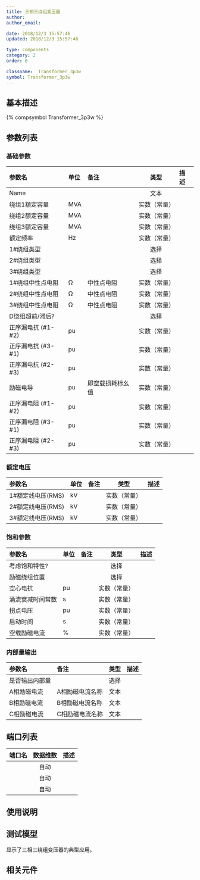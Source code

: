 ```yaml
---
title: 三相三绕组变压器
author: 
author_email:

date: 2018/12/3 15:57:46
updated: 2018/12/3 15:57:46

type: components
category: 2
order: 0

classname: _Transformer_3p3w
symbol: Transformer_3p3w
---
```

## 基本描述
{% compsymbol Transformer_3p3w %}

## 参数列表
### 基础参数
| 参数名 | 单位 | 备注 | 类型 | 描述 |
| :--- | :--- | :--- | :--: | :--- |
| Name |  |  | 文本 |  |
| 绕组1额定容量 | MVA |  | 实数（常量） |  |
| 绕组2额定容量 | MVA |  | 实数（常量） |  |
| 绕组3额定容量 | MVA |  | 实数（常量） |  |
| 额定频率 | Hz |  | 实数（常量） |  |
| 1#绕组类型 |  |  | 选择 |  |
| 2#绕组类型 |  |  | 选择 |  |
| 3#绕组类型 |  |  | 选择 |  |
| 1#绕组中性点电阻 | Ω | 中性点电阻 | 实数（常量） |  |
| 2#绕组中性点电阻 | Ω | 中性点电阻 | 实数（常量） |  |
| 3#绕组中性点电阻 | Ω | 中性点电阻 | 实数（常量） |  |
| D绕组超前/滞后? |  |  | 选择 |  |
| 正序漏电抗 (#1-#2) | pu |  | 实数（常量） |  |
| 正序漏电抗 (#3-#1) | pu |  | 实数（常量） |  |
| 正序漏电抗 (#2-#3) | pu |  | 实数（常量） |  |
| 励磁电导 | pu | 即空载损耗标幺值 | 实数（常量） |  |
| 正序漏电阻 (#1-#2) | pu |  | 实数（常量） |  |
| 正序漏电阻 (#3-#1) | pu |  | 实数（常量） |  |
| 正序漏电阻 (#2-#3) | pu |  | 实数（常量） |  |

### 额定电压
| 参数名 | 单位 | 备注 | 类型 | 描述 |
| :--- | :--- | :--- | :--: | :--- |
| 1#额定线电压(RMS) | kV |  | 实数（常量） |  |
| 2#额定线电压(RMS) | kV |  | 实数（常量） |  |
| 3#额定线电压(RMS) | kV |  | 实数（常量） |  |

### 饱和参数
| 参数名 | 单位 | 备注 | 类型 | 描述 |
| :--- | :--- | :--- | :--: | :--- |
| 考虑饱和特性? |  |  | 选择 |  |
| 励磁绕组位置 |  |  | 选择 |  |
| 空心电抗 | pu |  | 实数（常量） |  |
| 涌流衰减时间常数 | s |  | 实数（常量） |  |
| 拐点电压 | pu |  | 实数（常量） |  |
| 启动时间 | s |  | 实数（常量） |  |
| 空载励磁电流 | % |  | 实数（常量） |  |

### 内部量输出
| 参数名 | 备注 | 类型 | 描述 |
| :--- | :--- | :--: | :--- |
| 是否输出内部量 |  | 选择 |  |
| A相励磁电流 | A相励磁电流名称 | 文本 |  |
| B相励磁电流 | B相励磁电流名称 | 文本 |  |
| C相励磁电流 | C相励磁电流名称 | 文本 |  |


## 端口列表

| 端口名 | 数据维数 | 描述 |
| :--- | :--:  | :--- |
|  | 自动 | |                   
|  | 自动 | |                   
|  | 自动 | |                   

## 使用说明


## 测试模型
[<test name>](<test link>)显示了三相三绕组变压器的典型应用。

## 相关元件


